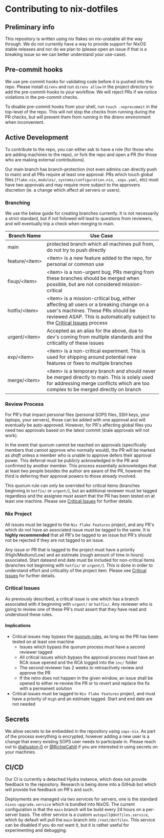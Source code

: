 # Contributing to nix-dotfiles

## Preliminary info

This repository is written using nix flakes on nix-unstable all the way
through. We do not currently have a way to provide support for NixOS stable
releases and nor do we plan to (please open an issue if that
is a breaking issue so we can better understand your use-case).

## Pre-commit hooks

We use pre-commit hooks for validating code before it is pushed into the repo.
Please install `direnv` and run `direnv allow` in the project directory to
add the pre-commit-hooks to your workflow. We will reject PRs if we notice
violations in the pre-commit checks.

To disable pre-commit hooks from your shell, run `touch .noprecommit` in the
top-level of the repo. This will not stop the checks from running during the PR
checks, but will prevent them from running in the direnv environment when
inconvenient.

## Active Development

To contribute to the repo, you can either ask to have a role (for those who are
adding machines to the repo), or fork the repo and open a PR (for those who are
making external contributions).

Our main branch has branch-protection (not even admins can directly push to
main) and all PRs require at least one approval. PRs which touch global files
(`flake.nix`, `modules/`, `systems/configuration.nix`, `.sops.yaml`, etc)
must have two approvals and may require more subject to the approvers discretion
(ie. a change which affect all servers or users).

### Branching

We use the below guide for creating branches currently. It is not necessarily
a strict standard, but if not followed will lead to questions from reviewers,
and will eventually trip a check when merging to main.

| Branch Name      | Use Case                                                                                                                                                                                                                      |
|------------------|-------------------------------------------------------------------------------------------------------------------------------------------------------------------------------------------------------------------------------|
| main             | protected branch which all machines pull from, do not try to push directly                                                                                                                                                    |
| feature/\<item\> | \<item\> is a new feature added to the repo, for personal or common use                                                                                                                                                       |
| fixup/\<item\>   | \<item\> is a non-urgent bug, PRs merging from these branches should be merged when possible, but are not considered mission-critical                                                                                         |
| hotfix/\<item\>  | \<item\> is a mission-critical bug, either affecting all users or a breaking change on a user's machines. These PRs should be reviewed ASAP. This is automatically subject to the [Critical Issues](#critical-issues) process |
| urgent/\<item\>  | Accepted as an alias for the above, due to dev's coming from multiple standards and the criticality of these issues                                                                                                           |
| exp/\<item\>     | \<item\> is a non-critical experiment. This is used for shipping around potential new features or fixes to multiple branches                                                                                                  |
| merge/\<item\>   | \<item\> is a temporary branch and should never be merged directly to main. This is solely used for addressing merge conflicts which are too complex to be merged directly on branch                                          |

### Review Process

For PR's that impact personal files (personal SOPS files, SSH keys, your laptops,
your servers), those can be added with one approval and will eventually be
auto-approved. However, for PR's affecting global files you need two
approvals based on the latest commit (stale approvals will not work).

In the event that quorum cannot be reached on approvals (specifically members
that cannot approve who normally would), the PR will be marked as *draft* unless
a member who is unable to approve defers their approval power. This deferral
must be publicly acknowledged in the PR and confirmed by another member.
This process essentially acknowledges that at least two people besides the
author are aware of the PR, however the third is deferring their approval powers
to those already involved.

This quorum rule can only be overrided for critical items (branches beginning
in `hotfix/` or `urgent/`), but an additional reviewer must be tagged regardless
and the assignee must assert that the PR has been tested on at least one
machine. Please see [Critical Issues](#critical-issues) for further details.

### Nix Project

All issues must be tagged to the `Nix Flake Features` project, and any PR's
which do not have an associated issue must be tagged to the same. It is
**highly recommended** that all PR's be tagged to an issue but PR's should
not be rejected if they are not tagged to an issue.

Any issue or PR that is tagged to the project must have a priority
(High/Medium/Low) and an estimate (rough amount of time in hours) associated.
Start dateand end date must be included for non-critical items (branches not
beginning with `hotfix/` or `urgent/`). This is done in order to understand
effort and criticality of the project item. Please see
[Critical Issues](#critical-issues) for further details.

### Critical Issues

As previously described, a critical issue is one which has a branch associated
with it beginning with `urgent/` or `hotfix/`. Any reviewer who is going to
review one of these PR's must assert that they have read and understood these
rules.

#### Implications

- Critical issues may bypass the [quorum rules](#review-process), as long as the
  PR has been tested on at least one machine
   - Issues which bypass the quorum process must have a second reviewer tagged
   - All critical issues which bypass the approval process must have an RCA issue
    opened and the RCA logged into the `inc/` folder
   - The second reviewer has 2 weeks to retroactively review and approve the PR
   - If the retro does not happen in the given window, an issue shall be opened
    to either re-review the PR or to revert and replace the fix with a
    permanent solution
- Critical issues must be tagged to `Nix Flake Features` project, and must have
  a priority of `High` and an estimate tagged. Start and end date are not needed

## Secrets

We allow secrets to be embedded in the repository using `sops-nix`. As part of
the process everything is encrypted, however adding a new user is a change
that every existing SOPS user needs to participate in. Please reach out to
[@ahuston-0](https://github.com/ahuston-0) or
[@RichieCahill](https://github.com/RichieCahill) if you are interested
in using secrets on your machines.

## CI/CD

Our CI is currently a detached Hydra instance, which does not provide
feedback to the repository. Research is being done into a GitHub bot which will
provide live feedback on PR's and such.

Deployments are managed via two services for servers, one is the standard
`nixos-upgrade.service` which is bundled into NixOS. The current configuration
is that the `main` branch will be build every 24 hours on a per-server basis.
The other service is a custom `autopull@dotfiles.service`, which by default
will pull the `main` branch into `/root/dotfiles`. This service can be disabled
if you do not want it, but it is rather useful for experimenting and debugging.
